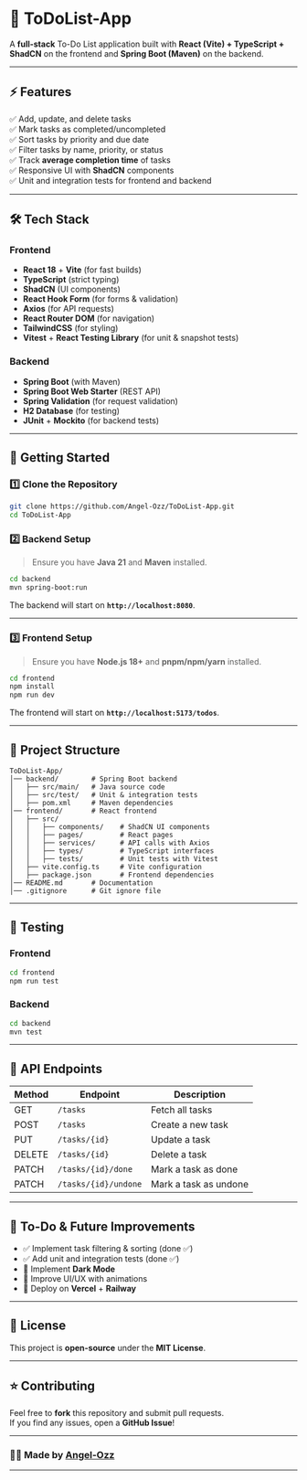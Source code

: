 # 📌 ToDoList-App

A **full-stack** To-Do List application built with **React (Vite) + TypeScript + ShadCN** on the frontend and **Spring Boot (Maven)** on the backend.

---

## ⚡ Features

✅ Add, update, and delete tasks  
✅ Mark tasks as completed/uncompleted  
✅ Sort tasks by priority and due date  
✅ Filter tasks by name, priority, or status  
✅ Track **average completion time** of tasks  
✅ Responsive UI with **ShadCN** components  
✅ Unit and integration tests for frontend and backend  

---

## 🛠️ Tech Stack

### **Frontend**
- **React 18** + **Vite** (for fast builds)
- **TypeScript** (strict typing)
- **ShadCN** (UI components)
- **React Hook Form** (for forms & validation)
- **Axios** (for API requests)
- **React Router DOM** (for navigation)
- **TailwindCSS** (for styling)
- **Vitest** + **React Testing Library** (for unit & snapshot tests)

### **Backend**
- **Spring Boot** (with Maven)
- **Spring Boot Web Starter** (REST API)
- **Spring Validation** (for request validation)
- **H2 Database** (for testing)
- **JUnit** + **Mockito** (for backend tests)

---

## 🚀 Getting Started

### **1️⃣ Clone the Repository**
```sh
git clone https://github.com/Angel-Ozz/ToDoList-App.git
cd ToDoList-App
```

### **2️⃣ Backend Setup**
> Ensure you have **Java 21** and **Maven** installed.

```sh
cd backend
mvn spring-boot:run
```
The backend will start on **`http://localhost:8080`**.

---

### **3️⃣ Frontend Setup**
> Ensure you have **Node.js 18+** and **pnpm/npm/yarn** installed.

```sh
cd frontend
npm install
npm run dev
```
The frontend will start on **`http://localhost:5173/todos`**.

---

## 📂 Project Structure

```
ToDoList-App/
│── backend/        # Spring Boot backend
│   ├── src/main/   # Java source code
│   ├── src/test/   # Unit & integration tests
│   ├── pom.xml     # Maven dependencies
│── frontend/       # React frontend
│   ├── src/
│   │   ├── components/    # ShadCN UI components
│   │   ├── pages/         # React pages
│   │   ├── services/      # API calls with Axios
│   │   ├── types/         # TypeScript interfaces
│   │   ├── tests/         # Unit tests with Vitest
│   ├── vite.config.ts     # Vite configuration
│   ├── package.json       # Frontend dependencies
│── README.md       # Documentation
│── .gitignore      # Git ignore file
```

---

## 🧪 Testing

### **Frontend**
```sh
cd frontend
npm run test
```

### **Backend**
```sh
cd backend
mvn test
```

---

## 📌 API Endpoints

| Method | Endpoint             | Description               |
|--------|----------------------|---------------------------|
| GET    | `/tasks`             | Fetch all tasks          |
| POST   | `/tasks`             | Create a new task        |
| PUT    | `/tasks/{id}`        | Update a task            |
| DELETE | `/tasks/{id}`        | Delete a task            |
| PATCH  | `/tasks/{id}/done`   | Mark a task as done      |
| PATCH  | `/tasks/{id}/undone` | Mark a task as undone    |

---

## 🎯 To-Do & Future Improvements
- ✅ Implement task filtering & sorting (done ✅)
- ✅ Add unit and integration tests (done ✅)
- 🔲 Implement **Dark Mode**
- 🔲 Improve UI/UX with animations
- 🔲 Deploy on **Vercel** + **Railway**

---

## 📜 License
This project is **open-source** under the **MIT License**.

---

## ⭐ Contributing
Feel free to **fork** this repository and submit pull requests.  
If you find any issues, open a **GitHub Issue**!

---

### 👨‍💻 Made by [Angel-Ozz](https://github.com/Angel-Ozz)

---


